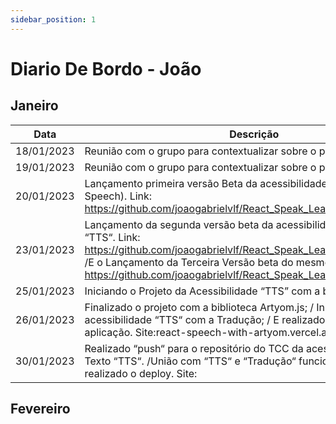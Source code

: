 ```yaml
---
sidebar_position: 1
---
```


# Diario De Bordo - João

## Janeiro

| Data | Descrição 
|--- |--- |
| 18/01/2023 | Reunião com o grupo para contextualizar sobre o projeto.
|19/01/2023| Reunião com o grupo para contextualizar sobre o projeto.
|20/01/2023| Lançamento primeira versão Beta da acessibilidade “TTS“ (Text-to-Speech). Link: https://github.com/joaogabrielvlf/React_Speak_Learn/releases/tag/V0.1
|23/01/2023| Lançamento da segunda versão beta da acessibilidade Leitor de Texto “TTS“. Link: https://github.com/joaogabrielvlf/React_Speak_Learn/releases/tag/V0.2 /E o Lançamento da Terceira Versão beta do mesmo. Link: https://github.com/joaogabrielvlf/React_Speak_Learn/releases/tag/V0.3
|25/01/2023| Iniciando o Projeto da Acessibilidade “TTS” com a biblioteca Artyom.js
|26/01/2023| Finalizado o projeto com a biblioteca Artyom.js; / Iniciando a união da acessibilidade “TTS“ com a Tradução; / E realizado o deploy da aplicação. Site:react-speech-with-artyom.vercel.app
|30/01/2023| Realizado “push“ para o repositório do TCC da acessibilidade Leitor de Texto “TTS“. /União com “TTS“ e “Tradução“ funcionando e foi realizado o deploy. Site:

## Fevereiro